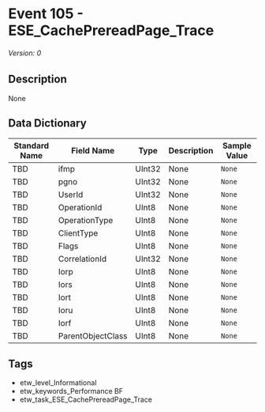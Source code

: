 # Event 105 - ESE_CachePrereadPage_Trace
###### Version: 0

## Description
None

## Data Dictionary
|Standard Name|Field Name|Type|Description|Sample Value|
|---|---|---|---|---|
|TBD|ifmp|UInt32|None|`None`|
|TBD|pgno|UInt32|None|`None`|
|TBD|UserId|UInt32|None|`None`|
|TBD|OperationId|UInt8|None|`None`|
|TBD|OperationType|UInt8|None|`None`|
|TBD|ClientType|UInt8|None|`None`|
|TBD|Flags|UInt8|None|`None`|
|TBD|CorrelationId|UInt32|None|`None`|
|TBD|Iorp|UInt8|None|`None`|
|TBD|Iors|UInt8|None|`None`|
|TBD|Iort|UInt8|None|`None`|
|TBD|Ioru|UInt8|None|`None`|
|TBD|Iorf|UInt8|None|`None`|
|TBD|ParentObjectClass|UInt8|None|`None`|

## Tags
* etw_level_Informational
* etw_keywords_Performance BF
* etw_task_ESE_CachePrereadPage_Trace